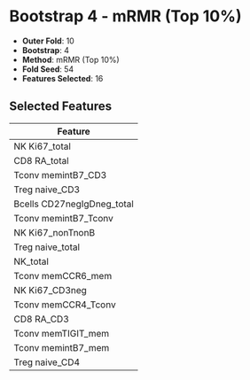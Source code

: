 # Bootstrap 4 - mRMR (Top 10%)

- **Outer Fold**: 10
- **Bootstrap**: 4
- **Method**: mRMR (Top 10%)
- **Fold Seed**: 54
- **Features Selected**: 16

## Selected Features

| Feature |
|---------|
| NK Ki67_total |
| CD8 RA_total |
| Tconv memintB7_CD3 |
| Treg naive_CD3 |
| Bcells CD27negIgDneg_total |
| Tconv memintB7_Tconv |
| NK Ki67_nonTnonB |
| Treg naive_total |
| NK_total |
| Tconv memCCR6_mem |
| NK Ki67_CD3neg |
| Tconv memCCR4_Tconv |
| CD8 RA_CD3 |
| Tconv memTIGIT_mem |
| Tconv memintB7_mem |
| Treg naive_CD4 |
